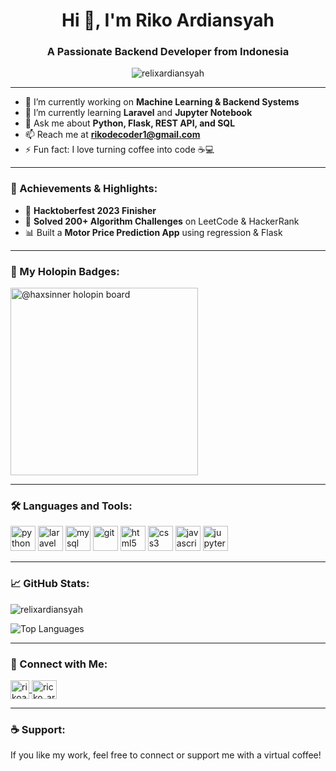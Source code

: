 <h1 align="center">Hi 👋, I'm Riko Ardiansyah</h1>
<h3 align="center">A Passionate Backend Developer from Indonesia</h3>

<p align="center">
  <img src="https://komarev.com/ghpvc/?username=relixardiansyah&label=Profile%20views&color=0e75b6&style=flat" alt="relixardiansyah" />
</p>

---

- 🔭 I’m currently working on **Machine Learning & Backend Systems**
- 🌱 I’m currently learning **Laravel** and **Jupyter Notebook**
- 💬 Ask me about **Python, Flask, REST API, and SQL**
- 📫 Reach me at **rikodecoder1@gmail.com**
- ⚡ Fun fact: I love turning coffee into code ☕💻

---

<h3 align="left">🚀 Achievements & Highlights:</h3>

- 🏅 **Hacktoberfest 2023 Finisher**
- 🧠 **Solved 200+ Algorithm Challenges** on LeetCode & HackerRank 
- 📊 Built a **Motor Price Prediction App** using regression & Flask

---

<h3 align="left">🏅 My Holopin Badges:</h3>
<p align="left">
  <a href="https://www.holopin.io/@haxsinner">
    <img src="https://holopin.me/haxsinner" alt="@haxsinner holopin board" width="300"/>
  </a>
</p>

---

<h3 align="left">🛠️ Languages and Tools:</h3>
<p align="left">
  <img src="https://cdn.jsdelivr.net/gh/devicons/devicon/icons/python/python-original.svg" alt="python" width="40" height="40"/>
  <img src="https://cdn.jsdelivr.net/gh/devicons/devicon/icons/laravel/laravel-plain.svg" alt="laravel" width="40" height="40"/>
  <img src="https://cdn.jsdelivr.net/gh/devicons/devicon/icons/mysql/mysql-original.svg" alt="mysql" width="40" height="40"/>
  <img src="https://cdn.jsdelivr.net/gh/devicons/devicon/icons/git/git-original.svg" alt="git" width="40" height="40"/>
  <img src="https://cdn.jsdelivr.net/gh/devicons/devicon/icons/html5/html5-original.svg" alt="html5" width="40" height="40"/>
  <img src="https://cdn.jsdelivr.net/gh/devicons/devicon/icons/css3/css3-original.svg" alt="css3" width="40" height="40"/>
  <img src="https://cdn.jsdelivr.net/gh/devicons/devicon/icons/javascript/javascript-original.svg" alt="javascript" width="40" height="40"/>
  <img src="https://cdn.jsdelivr.net/gh/devicons/devicon/icons/jupyter/jupyter-original.svg" alt="jupyter" width="40" height="40"/>
</p>

---

<h3 align="left">📈 GitHub Stats:</h3>
<p align="left">
  <img src="https://github-readme-stats.vercel.app/api?username=relixardiansyah&show_icons=true&theme=tokyonight" alt="relixardiansyah" />
</p>
<p align="left">
  <img src="https://github-readme-stats.vercel.app/api/top-langs/?username=relixardiansyah&layout=compact&theme=tokyonight" alt="Top Languages" />
</p>

---

<h3 align="left">🤝 Connect with Me:</h3>
<p align="left">
  <a href="https://linkedin.com/in/rikoardiansyah" target="_blank">
    <img align="center" src="https://cdn.jsdelivr.net/gh/devicons/devicon/icons/linkedin/linkedin-original.svg" alt="rikoardiansyah" height="30" width="30" />
  </a>
  <a href="https://instagram.com/ricko_ard1" target="_blank">
    <img align="center" src="https://raw.githubusercontent.com/rahuldkjain/github-profile-readme-generator/master/src/images/icons/Social/instagram.svg" alt="ricko_ard1" height="30" width="40" />
  </a>
</p>

---

<h3 align="left">☕ Support:</h3>
<p>
  If you like my work, feel free to connect or support me with a virtual coffee!
</p>
